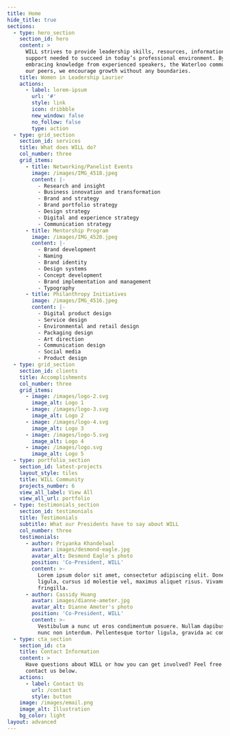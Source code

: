 ```yaml
---
title: Home
hide_title: true
sections:
  - type: hero_section
    section_id: hero
    content: >
      WILL strives to provide leadership skills, resources, information and
      support needed to succeed in today’s professional environment. By
      embracing knowledge from experienced speakers, the Waterloo community and
      our peers, we encourage growth without any boundaries.
    title: Women in Leadership Laurier
    actions:
      - label: lorem-ipsum
        url: '#'
        style: link
        icon: dribbble
        new_window: false
        no_follow: false
        type: action
  - type: grid_section
    section_id: services
    title: What does WILL do?
    col_number: three
    grid_items:
      - title: Networking/Panelist Events
        image: /images/IMG_4518.jpeg
        content: |-
          - Research and insight
          - Business innovation and transformation
          - Brand and strategy
          - Brand portfolio strategy
          - Design strategy
          - Digital and experience strategy
          - Communication strategy
      - title: Mentorship Program
        image: /images/IMG_4520.jpeg
        content: |-
          - Brand development
          - Naming
          - Brand identity
          - Design systems
          - Concept development
          - Brand implementation and management
          - Typography
      - title: Philanthropy Initiatives
        image: /images/IMG_4516.jpeg
        content: |-
          - Digital product design
          - Service design
          - Environmental and retail design
          - Packaging design
          - Art direction
          - Communication design
          - Social media
          - Product design
  - type: grid_section
    section_id: clients
    title: Accomplishments
    col_number: three
    grid_items:
      - image: /images/logo-2.svg
        image_alt: Logo 1
      - image: /images/logo-3.svg
        image_alt: Logo 2
      - image: /images/logo-4.svg
        image_alt: Logo 3
      - image: /images/logo-5.svg
        image_alt: Logo 4
      - image: /images/logo.svg
        image_alt: Logo 5
  - type: portfolio_section
    section_id: latest-projects
    layout_style: tiles
    title: WILL Community
    projects_number: 6
    view_all_label: View All
    view_all_url: portfolio
  - type: testimonials_section
    section_id: testimonials
    title: Testimonials
    subtitle: What our Presidents have to say about WILL
    col_number: three
    testimonials:
      - author: Priyanka Khandelwal
        avatar: images/desmond-eagle.jpg
        avatar_alt: Desmond Eagle's photo
        position: 'Co-President, WILL'
        content: >-
          Lorem ipsum dolor sit amet, consectetur adipiscing elit. Donec nisl
          ligula, cursus id molestie vel, maximus aliquet risus. Vivamus in nibh
          fringilla.
      - author: Cassidy Huang
        avatar: images/dianne-ameter.jpg
        avatar_alt: Dianne Ameter's photo
        position: 'Co-President, WILL'
        content: >-
          Vestibulum a nunc ut eros condimentum posuere. Nullam dapibus quis
          nunc non interdum. Pellentesque tortor ligula, gravida ac commodo eu.
  - type: cta_section
    section_id: cta
    title: Contact Information
    content: >
      Have questions about WILL or how you can get involved? Feel free to
      contact us below.
    actions:
      - label: Contact Us
        url: /contact
        style: button
    image: /images/email.png
    image_alt: Illustration
    bg_color: light
layout: advanced
---
```

